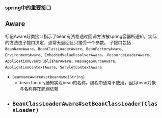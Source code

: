 ### spring中的重要接口

Aware
------
标记Aware超类接口指示了bean有资格通过回调方法被spring容器所通知。实际的方法由子接口决定，通常无返回且只接受一个参数。
子接口包括`BeanNameAware`、`BeanClassLoaderAware`、`BeanFactoryAware`、`EnvironmentAware`、`EmbeddedValueResolverAware`、
`ResourceLoaderAware`、`ApplicationEventPublisherAware`、`MessageSourceAware`、`ApplicationContextAware`、`ServletContextAware`

-   `BeanNameAware#setBeanName(String)`
    -   bean factory通知实现bean的名称，编程中通常不使用，因为bean对象与名称存在脆弱依赖
-   `BeanClassLoaderAware#setBeanClassLoader(ClassLoader)`
    -   

